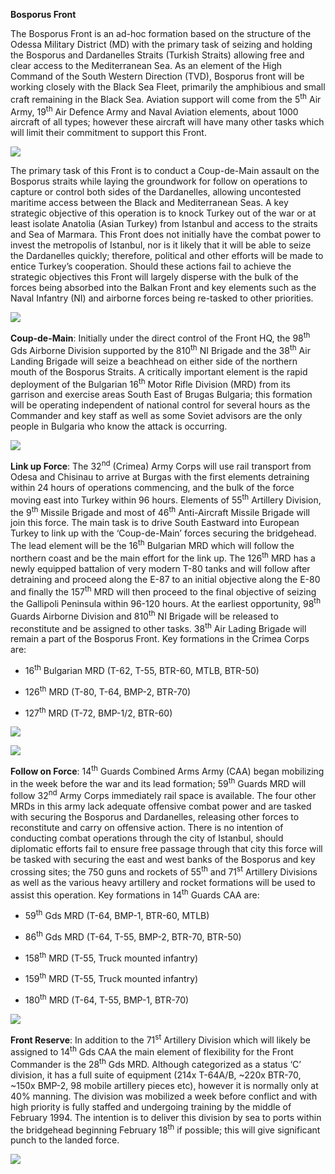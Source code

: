 **<span class="underline">Bosporus Front</span>**

The Bosporus Front is an ad-hoc formation based on the structure of the
Odessa Military District (MD) with the primary task of seizing and
holding the Bosporus and Dardanelles Straits (Turkish Straits) allowing
free and clear access to the Mediterranean Sea. As an element of the
High Command of the South Western Direction (TVD), Bosporus front will
be working closely with the Black Sea Fleet, primarily the amphibious
and small craft remaining in the Black Sea. Aviation support will come
from the 5<sup>th</sup> Air Army, 19<sup>th</sup> Air Defence Army and
Naval Aviation elements, about 1000 aircraft of all types; however these
aircraft will have many other tasks which will limit their commitment to
support this Front.

![](/assets/images/warsaw/su/army/bosporus/image1.png)

The primary task of this Front is to conduct a Coup-de-Main assault on
the Bosporus straits while laying the groundwork for follow on
operations to capture or control both sides of the Dardanelles, allowing
uncontested maritime access between the Black and Mediterranean Seas. A
key strategic objective of this operation is to knock Turkey out of the
war or at least isolate Anatolia (Asian Turkey) from Istanbul and access
to the straits and Sea of Marmara. This Front does not initially have
the combat power to invest the metropolis of Istanbul, nor is it likely
that it will be able to seize the Dardanelles quickly; therefore,
political and other efforts will be made to entice Turkey’s cooperation.
Should these actions fail to achieve the strategic objectives this Front
will largely disperse with the bulk of the forces being absorbed into
the Balkan Front and key elements such as the Naval Infantry (NI) and
airborne forces being re-tasked to other priorities.

![](/assets/images/warsaw/su/army/bosporus/image2.jpg)

**<span class="underline">Coup-de-Main</span>**: Initially under the
direct control of the Front HQ, the 98<sup>th</sup> Gds Airborne
Division supported by the 810<sup>th</sup> NI Brigade and the
38<sup>th</sup> Air Landing Brigade will seize a beachhead on either
side of the northern mouth of the Bosporus Straits. A critically
important element is the rapid deployment of the Bulgarian
16<sup>th</sup> Motor Rifle Division (MRD) from its garrison and
exercise areas South East of Brugas Bulgaria; this formation will be
operating independent of national control for several hours as the
Commander and key staff as well as some Soviet advisors are the only
people in Bulgaria who know the attack is occurring.

![](/assets/images/warsaw/su/army/bosporus/image3.jpg)

**<span class="underline">Link up Force</span>**: The 32<sup>nd</sup>
(Crimea) Army Corps will use rail transport from Odesa and Chisinau to
arrive at Burgas with the first elements detraining within 24 hours of
operations commencing, and the bulk of the force moving east into Turkey
within 96 hours. Elements of 55<sup>th</sup> Artillery Division, the
9<sup>th</sup> Missile Brigade and most of 46<sup>th</sup> Anti-Aircraft
Missile Brigade will join this force. The main task is to drive South
Eastward into European Turkey to link up with the ‘Coup-de-Main’ forces
securing the bridgehead. The lead element will be the 16<sup>th</sup>
Bulgarian MRD which will follow the northern coast and be the main
effort for the link up. The 126<sup>th</sup> MRD has a newly equipped
battalion of very modern T-80 tanks and will follow after detraining and
proceed along the E-87 to an initial objective along the E-80 and
finally the 157<sup>th</sup> MRD will then proceed to the final
objective of seizing the Gallipoli Peninsula within 96-120 hours. At the
earliest opportunity, 98<sup>th</sup> Guards Airborne Division and
810<sup>th</sup> NI Brigade will be released to reconstitute and be
assigned to other tasks. 38<sup>th</sup> Air Lading Brigade will remain
a part of the Bosporus Front. Key formations in the Crimea Corps are:

  - 16<sup>th</sup> Bulgarian MRD (T-62, T-55, BTR-60, MTLB, BTR-50)

  - 126<sup>th</sup> MRD (T-80, T-64, BMP-2, BTR-70)

  - 127<sup>th</sup> MRD (T-72, BMP-1/2, BTR-60)

![](/assets/images/warsaw/su/army/bosporus/image4.jpg)

![](/assets/images/warsaw/su/army/bosporus/image5.png)

**<span class="underline">Follow on Force</span>**: 14<sup>th</sup>
Guards Combined Arms Army (CAA) began mobilizing in the week before the
war and its lead formation; 59<sup>th</sup> Guards MRD will follow
32<sup>nd</sup> Army Corps immediately rail space is available. The four
other MRDs in this army lack adequate offensive combat power and are
tasked with securing the Bosporus and Dardanelles, releasing other
forces to reconstitute and carry on offensive action. There is no
intention of conducting combat operations through the city of Istanbul,
should diplomatic efforts fail to ensure free passage through that city
this force will be tasked with securing the east and west banks of the
Bosporus and key crossing sites; the 750 guns and rockets of
55<sup>th</sup> and 71<sup>st</sup> Artillery Divisions as well as the
various heavy artillery and rocket formations will be used to assist
this operation. Key formations in 14<sup>th</sup> Guards CAA are:

  - 59<sup>th</sup> Gds MRD (T-64, BMP-1, BTR-60, MTLB)

  - 86<sup>th</sup> Gds MRD (T-64, T-55, BMP-2, BTR-70, BTR-50)

  - 158<sup>th</sup> MRD (T-55, Truck mounted infantry)

  - 159<sup>th</sup> MRD (T-55, Truck mounted infantry)

  - 180<sup>th</sup> MRD (T-64, T-55, BMP-1, BTR-70)

![](/assets/images/warsaw/su/army/bosporus/image6.jpg)

**<span class="underline">Front Reserve</span>**: In addition to the
71<sup>st</sup> Artillery Division which will likely be assigned to
14<sup>th</sup> Gds CAA the main element of flexibility for the Front
Commander is the 28<sup>th</sup> Gds MRD. Although categorized as a
status ‘C’ division, it has a full suite of equipment (214x T-64A/B,
\~220x BTR-70, \~150x BMP-2, 98 mobile artillery pieces etc), however it
is normally only at 40% manning. The division was mobilized a week
before conflict and with high priority is fully staffed and undergoing
training by the middle of February 1994. The intention is to deliver
this division by sea to ports within the bridgehead beginning February
18<sup>th</sup> if possible; this will give significant punch to the
landed force.

![](/assets/images/warsaw/su/army/bosporus/image7.jpg)
